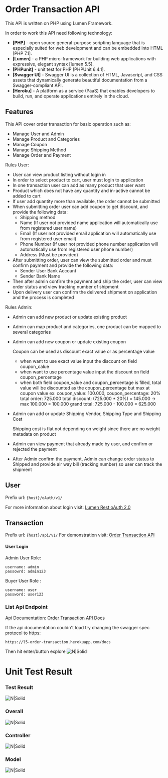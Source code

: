 # Order Transaction API
This API is written on PHP using Lumen Framework.

In order to work this API need following technology:
* **[PHP]** - open source general-purpose scripting language that is especially suited for web development and can be embedded into HTML [PHP 7.1].
* **[Lumen]** - a PHP micro-framework for building web applications with expressive, elegant syntax [lumen 5.5].
* **[PHPunit]** - unit test for PHP [PHPUnit 6.4.1].
* **[Swagger UI]** - Swagger UI is a collection of HTML, Javascript, and CSS assets that dynamically generate beautiful documentation from a Swagger-compliant API.
* **[Heroku]** - A platform as a service (PaaS) that enables developers to build, run, and operate applications entirely in the cloud.

## Features
This API cover order transaction for basic operation such as:
* Manage User and Admin
* Manage Product and Categories
* Manage Coupon
* Manage Shipping Method
* Manage Order and Payment

Rules User:
* User can view product listing without login in
* In order to select product to cart, user must login to application
* In one transaction user can add as many product that user want
* Product which does not have any quantity and in-active cannot be added to cart
* If user add quantity more than available, the order cannot be submitted
* When submitting order user can add coupon to get discount, and provide the following data:
    * Shipping method
    * Name (If user not provided name application will automatically use from registered user name)
    * Email (If user not provided email application will automatically use from registered user email)
    * Phone Number (If user not provided phone number application will automatically use from registered user phone number)
    * Address (Must be provided)
* After submitting order, user can view the submitted order and must confirm payment and provide the following data: 
    * Sender User Bank Account
    * Sender Bank Name
* Then after admin confirm the payment and ship the order, user can view order status and view tracking number of shipment
* Upon delivery user can confirm the delivered shipment on application and the process is completed

Rules Admin:
* Admin can add new product or update existing product
* Admin can map product and categories, one product can be mapped to several categories
* Admin can add new coupon or update existing coupon
   
    
    Coupon can be used as discount exact value or as percentage value
    - when want to use exact value input the discount on field coupon_calue
    - when want to use percentage value input the discount on field coupon_percentage
    - when both field coupon_value and coupon_percentage is filled,
      total value will be discounted as the coupon_percentage but max at coupon value
      ex: coupon_value: 100.000, coupon_percentage: 20%
          total order: 725.000
          total discount: (725.000 * 20%) = 145.000 -> max 100.000 = 100.000
          grand total: 725.000 - 100.000 = 625.000
* Admin can add or update Shipping Vendor, Shipping Type and Shipping Cost


    Shipping cost is flat not depending on weight since there are 
    no weight metadata on product
* Admin can view payment that already made by user, and confirm or rejected the payment
* After Admin confirm the payment, Admin can change order status to Shipped and provide air way bill (tracking number) so user can track the shipment        

## User
Prefix url: `{host}/oAuth/v1/`

For more information about login visit: [Lumen Rest oAuth 2.0](http://laravel-lumen-rest.dockerboxes.us/v1)

## Transaction
Prefix url: `{host}/api/v1/`
For demonstration visit: [Order Transaction API](http://l5-order-transaction.herokuapp.com)

#### User Login
Admin User Role:

    username: admin
    passowrd: admin123

Buyer User Role :

    username: user
    password: user123


### List Api Endpoint
Api Documentation: [Order Transaction API Docs](http://l5-order-transaction.herokuapp.com/api/documentation)

If the api documentation couldn't load try changing the swagger spec protocol to https:

    https://l5-order-transaction.herokuapp.com/docs
      
Then hit enter/button explore
![N|Solid](http://preview.ibb.co/iCE9km/image.png)

# Unit Test Result
### Test Result
![N|Solid](http://preview.ibb.co/igoxFb/image.png)

### Overall
![N|Solid](http://image.ibb.co/c3vG8w/image.png)

### Controller
![N|Solid](http://image.ibb.co/nqi8MG/image.png)

### Model
![N|Solid](http://image.ibb.co/irmdMG/image.png)
